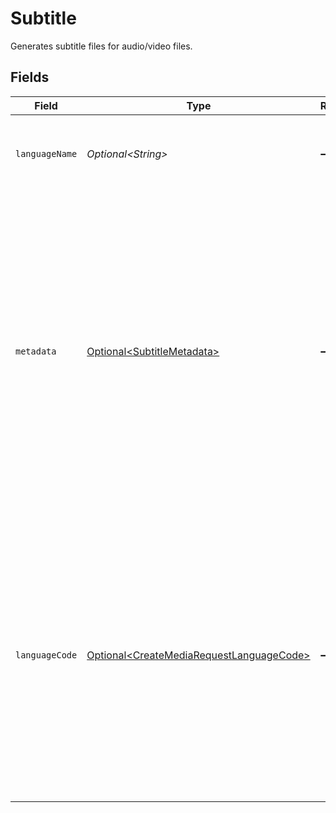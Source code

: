 # Subtitle

Generates subtitle files for audio/video files.



## Fields

| Field                                                                                                                                                                                                                                                                      | Type                                                                                                                                                                                                                                                                       | Required                                                                                                                                                                                                                                                                   | Description                                                                                                                                                                                                                                                                | Example                                                                                                                                                                                                                                                                    |
| -------------------------------------------------------------------------------------------------------------------------------------------------------------------------------------------------------------------------------------------------------------------------- | -------------------------------------------------------------------------------------------------------------------------------------------------------------------------------------------------------------------------------------------------------------------------- | -------------------------------------------------------------------------------------------------------------------------------------------------------------------------------------------------------------------------------------------------------------------------- | -------------------------------------------------------------------------------------------------------------------------------------------------------------------------------------------------------------------------------------------------------------------------- | -------------------------------------------------------------------------------------------------------------------------------------------------------------------------------------------------------------------------------------------------------------------------- |
| `languageName`                                                                                                                                                                                                                                                             | *Optional\<String>*                                                                                                                                                                                                                                                        | :heavy_minus_sign:                                                                                                                                                                                                                                                         | Name of the language in which the subtitles will be generated.<br/>                                                                                                                                                                                                        | english                                                                                                                                                                                                                                                                    |
| `metadata`                                                                                                                                                                                                                                                                 | [Optional\<SubtitleMetadata>](../../models/components/SubtitleMetadata.md)                                                                                                                                                                                                 | :heavy_minus_sign:                                                                                                                                                                                                                                                         | You can search for videos with specific key-value pairs using metadata, when you tag a video in "key" : "value" pairs. Dynamic Metadata allows you to define a key that allows any value pair. You can have a maximum of 255 characters and up to 10 entries are allowed.<br/> | {<br/>"key1": "value1"<br/>}                                                                                                                                                                                                                                               |
| `languageCode`                                                                                                                                                                                                                                                             | [Optional\<CreateMediaRequestLanguageCode>](../../models/components/CreateMediaRequestLanguageCode.md)                                                                                                                                                                     | :heavy_minus_sign:                                                                                                                                                                                                                                                         | Language codes are concise, standardized symbols that denote languages, utilizing either two or three characters for identification. The language code must be compliant with the BCP 47 standard to ensure compatibility. (for text only).<br/>                           | en                                                                                                                                                                                                                                                                         |
